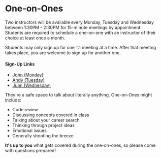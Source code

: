# One-on-Ones

Two instructors will be available every Monday, Tuesday and Wednesday between 1:30PM - 2:30PM for 15-minute meetings by appointment. Students are required to schedule a one-on-one with an instructor of their choice at least once a month.

Students may only sign up for one 1:1 meeting at a time. After that meeting takes place, you are welcome to sign up for another one.

#### Sign-Up Links
- [John (Monday)](https://calendar.google.com/calendar/selfsched?sstoken=UU4tenFVdExlLWlKfGRlZmF1bHR8NzNhM2MyNTIzNTU1NzU4OTkzMDg5NDQ0ZTk2YWVhODA)
- [Andy (Tuesday)](https://calendar.google.com/calendar/selfsched?sstoken=UVBlR2ZOcFVYMFo5fGRlZmF1bHR8ZjVlNGQyYTY0MjIwMjNhNTE0N2NlNWFkMDcwN2NkODk)
- [Juan (Wednesday)](https://calendar.google.com/calendar/selfsched?sstoken=UUFPVktPMnkzNjBUfGRlZmF1bHR8YTE1ZTUzMzZkYmEyY2EwNzUwOTNjM2I5OTI4YWFlM2Q)

They're a safe space to talk about literally anything. One-on-Ones might include:
- Code review
- Discussing concepts covered in class
- Talking about your career search
- Thinking through project ideas
- Emotional issues
- Generally shooting the breeze

**It's up to you** what gets covered during the one-on-ones, so please come with questions prepared!
